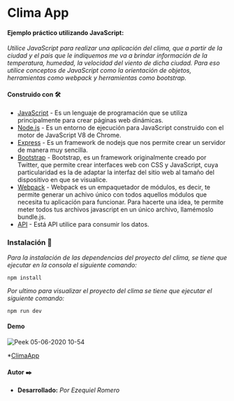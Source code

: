 # Clima App

#### Ejemplo práctico utilizando JavaScript: 
_Utilice JavaScript para realizar una aplicación del clima, que a partir de la ciudad y el pais que le indiquemos me va a brindar información de la temperatura, humedad, la velocidad del viento de dicha ciudad. Para eso utilice conceptos de JavaScript como la orientación de objetos, herramientas como webpack y herramientas como bootstrap._

#### Construido con 🛠️

* [JavaScript](https://developer.mozilla.org/es/docs/Web/JavaScript) - Es un lenguaje de programación que se utiliza principalmente para crear páginas web dinámicas.
* [Node.js](https://nodejs.org/es/) - Es un entorno de ejecución para JavaScript construido con el motor de JavaScript V8 de Chrome.
* [Express](https://expressjs.com/es/) - Es un framework de nodejs que nos permite crear un servidor de manera muy sencilla.
* [Bootstrap](https://getbootstrap.com/) - Bootstrap, es un framework originalmente creado por Twitter, que permite crear interfaces web con CSS y JavaScript, cuya particularidad es la de adaptar la interfaz del sitio web al tamaño del dispositivo en que se visualice.
* [Webpack](https://webpack.js.org/) - Webpack es un empaquetador de módulos, es decir, te permite generar un achivo único con todos aquellos módulos que necesita tu aplicación para funcionar. Para hacerte una idea, te permite meter todos tus archivos javascript en un único archivo, llamémoslo bundle.js.
* [API](https://openweathermap.org/) - Está API utilice para consumir los datos.

### Instalación 🔧

_Para la instalación de las dependencias del proyecto del clima, se tiene que ejecutar en la consola el siguiente comando:_ 
```
npm install
```

_Por ultimo para visualizar el proyecto del clima se tiene que ejecutar el siguiente comando:_
```
npm run dev
```

#### Demo 
![Peek 05-06-2020 10-54](https://user-images.githubusercontent.com/54491030/83885304-8cb7cc80-a71c-11ea-9c35-0328cb7d96f9.gif)

*[ClimaApp](https://awesome-mclean-6a6793.netlify.app/)

#### Autor ✒️
* **Desarrollado:**  _Por Ezequiel Romero_
